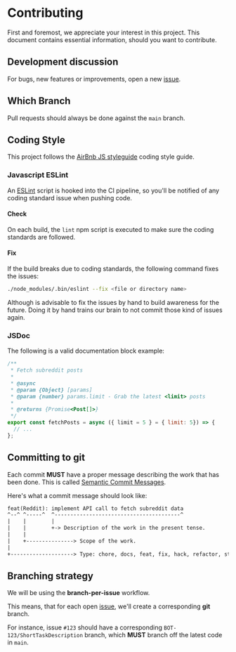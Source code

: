 # Contributing

First and foremost, we appreciate your interest in this project. This document contains essential information, should you want to contribute.

## Development discussion

For bugs, new features or improvements, open a new [issue](https://github.com/tiagojpdias/literatura-financeira-bot/issues/new).

## Which Branch

Pull requests should always be done against the `main` branch.

## Coding Style

This project follows the [AirBnb JS styleguide](https://github.com/airbnb/javascript) coding style guide.

### Javascript ESLint

An [ESLint](https://eslint.org/) script is hooked into the CI pipeline, so you'll be notified of any coding standard issue when pushing code.

#### Check

On each build, the `lint` npm script is executed to make sure the coding standards are followed.

#### Fix

If the build breaks due to coding standards, the following command fixes the issues:

```sh
./node_modules/.bin/eslint --fix <file or directory name>
```

Although is advisable to fix the issues by hand to build awareness for the future. Doing it by hand trains our brain to not commit those kind of issues again.

### JSDoc

The following is a valid documentation block example:

```js
/**
 * Fetch subreddit posts
 *
 * @async
 * @param {Object} [params]
 * @param {number} params.limit - Grab the latest <limit> posts
 *
 * @returns {Promise<Post[]>}
 */
export const fetchPosts = async ({ limit = 5 } = { limit: 5}) => {
  // ...
};
```

## Committing to git

Each commit **MUST** have a proper message describing the work that has been done.
This is called [Semantic Commit Messages](https://seesparkbox.com/foundry/semantic_commit_messages).

Here's what a commit message should look like:

```txt
feat(Reddit): implement API call to fetch subreddit data
^--^ ^-----^  ^----------------------------------------^
|    |        |
|    |        +-> Description of the work in the present tense.
|    |
|    +---------------> Scope of the work.
|
+--------------------> Type: chore, docs, feat, fix, hack, refactor, style, or test.
```

## Branching strategy

We will be using the **branch-per-issue** workflow.

This means, that for each open [issue](https://github.com/tiagojpdias/literatura-financeira-bot/issues), we'll create a corresponding **git** branch.

For instance, issue `#123` should have a corresponding `BOT-123/ShortTaskDescription` branch, which **MUST** branch off the latest code in `main`.
